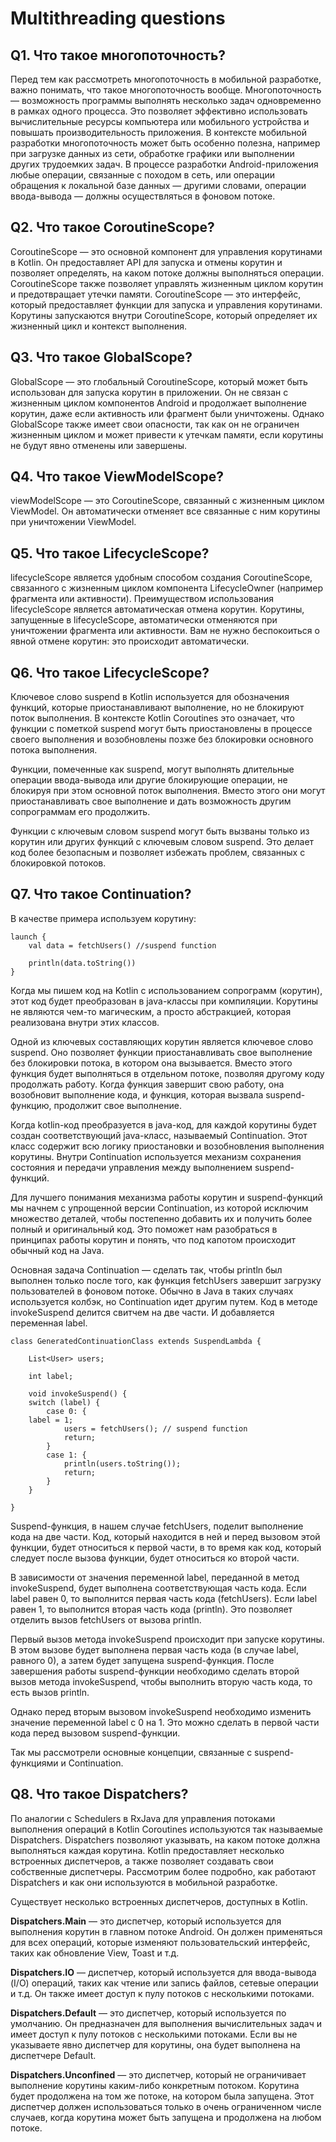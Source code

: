 # Multithreading questions

## Q1. Что такое многопоточность?

Перед тем как рассмотреть многопоточность в мобильной разработке, важно понимать, что такое многопоточность вообще. Многопоточность — возможность программы выполнять несколько задач одновременно в рамках одного процесса. Это позволяет эффективно использовать вычислительные ресурсы компьютера или мобильного устройства и повышать производительность приложения. В контексте мобильной разработки многопоточность может быть особенно полезна, например при загрузке данных из cети, обработке графики или выполнении других трудоемких задач.
В процессе разработки Android-приложения любые операции, связанные с походом в cеть, или операции обращения к локальной базе данных — другими словами, операции ввода-вывода — должны осуществляться в фоновом потоке.

## Q2. Что такое CoroutineScope?

CoroutineScope — это основной компонент для управления корутинами в Kotlin. Он предоставляет API для запуска и отмены корутин и позволяет определять, на каком потоке должны выполняться операции. CoroutineScope также позволяет управлять жизненным циклом корутин и предотвращает утечки памяти.
CoroutineScope — это интерфейс, который предоставляет функции для запуска и управления корутинами. Корутины запускаются внутри CoroutineScope, который определяет их жизненный цикл и контекст выполнения.

## Q3. Что такое GlobalScope?

GlobalScope — это глобальный CoroutineScope, который может быть использован для запуска корутин в приложении.
Он не связан с жизненным циклом компонентов Android и продолжает выполнение корутин, даже если активность или фрагмент были уничтожены.
Однако GlobalScope также имеет свои опасности, так как он не ограничен жизненным циклом и может привести к утечкам памяти, если корутины не будут явно отменены или завершены.

## Q4. Что такое ViewModelScope?

viewModelScope — это CoroutineScope, связанный с жизненным циклом ViewModel. Он автоматически отменяет все связанные с ним корутины при уничтожении ViewModel.

## Q5. Что такое LifecycleScope?

lifecycleScope является удобным способом создания CoroutineScope, связанного с жизненным циклом компонента LifecycleOwner (например фрагмента или активности).
Преимуществом использования lifecycleScope является автоматическая отмена корутин. Корутины, запущенные в lifecycleScope, автоматически отменяются при уничтожении фрагмента или активности. Вам не нужно беспокоиться о явной отмене корутин: это происходит автоматически.

## Q6. Что такое LifecycleScope?

Ключевое слово suspend в Kotlin используется для обозначения функций, которые приостанавливают выполнение, но не блокируют поток выполнения. В контексте Kotlin Coroutines это означает, что функции с пометкой suspend могут быть приостановлены в процессе своего выполнения и возобновлены позже без блокировки основного потока выполнения.

Функции, помеченные как suspend, могут выполнять длительные операции ввода-вывода или другие блокирующие операции, не блокируя при этом основной поток выполнения. Вместо этого они могут приостанавливать свое выполнение и дать возможность другим сопрограммам его продолжить.

Функции с ключевым словом suspend могут быть вызваны только из корутин или других функций с ключевым словом suspend. Это делает код более безопасным и позволяет избежать проблем, связанных с блокировкой потоков.

## Q7. Что такое Continuation?

В качестве примера используем корутину:

```
launch {
    val data = fetchUsers() //suspend function

    println(data.toString())
}
```

Когда мы пишем код на Kotlin с использованием сопрограмм (корутин), этот код будет преобразован в java-классы при компиляции. Корутины не являются чем-то магическим, а просто абстракцией, которая реализована внутри этих классов.

Одной из ключевых составляющих корутин является ключевое слово suspend. Оно позволяет функции приостанавливать свое выполнение без блокировки потока, в котором она вызывается. Вместо этого функция будет выполняться в отдельном потоке, позволяя другому коду продолжать работу. Когда функция завершит свою работу, она возобновит выполнение кода, и функция, которая вызвала suspend-функцию, продолжит свое выполнение.

Когда kotlin-код преобразуется в java-код, для каждой корутины будет создан соответствующий java-класс, называемый Continuation. Этот класс содержит всю логику приостановки и возобновления выполнения корутины. Внутри Continuation используется механизм сохранения состояния и передачи управления между выполнением suspend-функций.

Для лучшего понимания механизма работы корутин и suspend-функций мы начнем с упрощенной версии Continuation, из которой исключим множество деталей, чтобы постепенно добавить их и получить более полный и оригинальный код. Это поможет нам разобраться в принципах работы корутин и понять, что под капотом происходит обычный код на Java.

Основная задача Continuation — сделать так, чтобы println был выполнен только после того, как функция fetchUsers завершит загрузку пользователей в фоновом потоке. Обычно в Java в таких случаях используется колбэк, но Continuation идет другим путем. Код в методе invokeSuspend делится свитчем на две части. И добавляется переменная label.

```
class GeneratedContinuationClass extends SuspendLambda {

    List<User> users;

    int label;

    void invokeSuspend() {
    switch (label) {
        case 0: {
	label = 1;
            users = fetchUsers(); // suspend function
            return;
        }
        case 1: {
            println(users.toString());
            return;
        }
    }

}
```

Suspend-функция, в нашем случае fetchUsers, поделит выполнение кода на две части. Код, который находится в ней и перед вызовом этой функции, будет относиться к первой части, в то время как код, который следует после вызова функции, будет относиться ко второй части.

В зависимости от значения переменной label, переданной в метод invokeSuspend, будет выполнена соответствующая часть кода. Если label равен 0, то выполнится первая часть кода (fetchUsers). Если label равен 1, то выполнится вторая часть кода (println). Это позволяет отделить вызов fetchUsers от вызова println.

Первый вызов метода invokeSuspend происходит при запуске корутины. В этом вызове будет выполнена первая часть кода (в случае label, равного 0), а затем будет запущена suspend-функция. После завершения работы suspend-функции необходимо сделать второй вызов метода invokeSuspend, чтобы выполнить вторую часть кода, то есть вызов println.

Однако перед вторым вызовом invokeSuspend необходимо изменить значение переменной label с 0 на 1. Это можно сделать в первой части кода перед вызовом suspend-функции.

Так мы рассмотрели основные концепции, связанные с suspend-функциями и Continuation.

## Q8. Что такое Dispatchers?

По аналогии с Schedulers в RxJava для управления потоками выполнения операций в Kotlin Coroutines используются так называемые Dispatchers. Dispatchers позволяют указывать, на каком потоке должна выполняться каждая корутина. Kotlin предоставляет несколько встроенных диспетчеров, а также позволяет создавать свои собственные диспетчеры. Рассмотрим более подробно, как работают Dispatchers и как они используются в мобильной разработке.

Существует несколько встроенных диспетчеров, доступных в Kotlin.

**Dispatchers.Main** — это диспетчер, который используется для выполнения корутин в главном потоке Android. Он должен применяться для всех операций, которые изменяют пользовательский интерфейс, таких как обновление View, Toast и т.д.

**Dispatchers.IO** — диспетчер, который используется для ввода-вывода (I/O) операций, таких как чтение или запись файлов, сетевые операции и т.д. Он также имеет доступ к пулу потоков с несколькими потоками.

**Dispatchers.Default** — это диспетчер, который используется по умолчанию. Он предназначен для выполнения вычислительных задач и имеет доступ к пулу потоков с несколькими потоками. Если вы не указываете явно диспетчер для корутины, она будет выполнена на диспетчере Default.

**Dispatchers.Unconfined** — это диспетчер, который не ограничивает выполнение корутины каким-либо конкретным потоком. Корутина будет продолжена на том же потоке, на котором была запущена. Этот диспетчер должен использоваться только в очень ограниченном числе случаев, когда корутина может быть запущена и продолжена на любом потоке.
